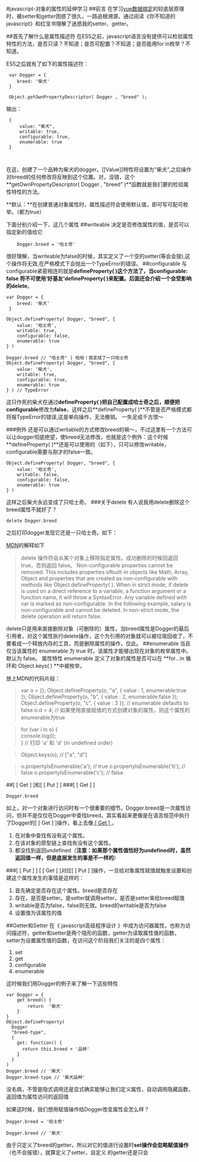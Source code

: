 #javascript-对象的属性的延伸学习
##前言
在学习[vue数据绑定](http://www.jianshu.com/p/d3a15a1f94a0)的较底层原理时，被setter和getter困惑了很久，一路追根溯源，通过阅读《你不知道的javascript》和红宝书理解了迷惑我的setter、getter。

##首先了解什么是属性描述符
在ES5之前，javascript语言没有提供可以检验属性特性的方法，是否只读？不知道；是否可配置？不知道；是否能用for in枚举？不知道。

ES5之后就有了如下的属性描述符：
```
 var Dogger = {
    breed: '柴犬'
 }

 Object.getOwnPropertyDescriptor( Dogger , "breed" );

```
输出：
```
 {
     value: "柴犬",
     writable: true,
     configurable: true,
     enumerable: true
 }

 
```
在这，创建了一个品种为柴犬的dogger。[[Value]]特性将设置为"柴犬",之后操作对breed的任何修改将反映到这个位置。对，没错，这个**getOwnPropertyDescriptor( Dogger , "breed" )**函数就是我们要的检验属性特性的方法。

**默认：**在创建普通对象属性时，属性描述符会使用默认值，即可写可配可枚举。（都为true）

下面分别介绍一下、这几个属性
##writeable
决定是否修改属性的值，是否可以指定新的值给它
```
    Dogger.breed = '哈士奇'
```
很好理解，当writeable为false的时候，其实定义了一个空的setter(等会会提),这个操作将无效,在严格模式下会抛出一个TypeError的错误。
##configurable
与configurable紧密相连的就是**defineProperty( )**这个方法了，当configurable: false 将不可使用‘好基友’defineProperty( )来配置。后面还会介绍一个会受影响的**delete**。
```
var Dogger = {
    breed: '柴犬'
 }

Object.defineProperty( Dogger, "breed", {
    value: '哈士奇',
    writable: true,
    configurable: false,
    enumerable: true
} )

Dogger.breed // "哈士奇" | 哈哈！我变成了一只哈士奇
Object.defineProperty( Dogger, "breed", {
    value: '柴犬',
    writable: true,
    configurable: true,
    enumerable: true
} ) // TypeError
```
这只作死的柴犬在通过**defineProperty( )**把自己配置成哈士奇之后，顺便把**configurable**修改为**false**，这样之后**defineProperty( )**不管是否严格模式都将报TypeError的错误,这是单向操作，无法撤销。 一失足成千古恨～

###例外
还是可以通过writable的方式修改breed的嘛～，不过这里有一个方法可以让dogger彻底绝望，使breed无法修改，也就是这个例外：这个时候**defineProperty( )**还是可以使用的（如下），只可以修改writable，configurable需要与刚才的false一致。

```
Object.defineProperty( Dogger, "breed", {
    value: '哈士奇',
    writable: false,
    configurable: false,
    enumerable: true
} )
```
这样之后柴犬永远变成了只哈士奇。
###关于delete
有人说我用delete删除这个breed属性不就好了？


```
delete Dogger.breed
```
之后打印dogger发现它还是一只哈士奇。如下：

[MDN](https://developer.mozilla.org/zh-CN/docs/Web/JavaScript/Reference/Operators/delete)的解释如下

> delete 操作符会从某个对象上移除指定属性。成功删除的时候回返回 true，否则返回 false。
Non-configurable properties cannot be removed. This includes properties ofbuilt-in objects like Math, Array, Object and properties that are created as non-configurable with methods like Object.defineProperty( ).
>When in strict mode, if delete is used on a direct reference to a variable, a function argument or a function name, it will throw a SyntaxError.
>Any variable defined with var is marked as non-configurable. In the following example, salary is non-configurable and cannot be deleted. In non-strict mode, the delete operation will return false.


delete只是用来直接删除对象（可删除的）属性，当breed属性是Dogger的最后引用者，对这个属性执行delete操作，这个为引用的对象就可以被垃圾回收了，不要看成一个释放内存的工具，而是删除属性的操作，仅此。
##enumerable
当且仅当该属性的 enumerable 为 true 时，该属性才能够出现在对象的枚举属性中。默认为 false。
属性特性 enumerable 定义了对象的属性是否可以在 **for...in 循环和 Object.keys( ) **中被枚举。

放上MDN的代码片段：

> var o = {};
>Object.defineProperty(o, "a", { value : 1, enumerable:true });
>Object.defineProperty(o, "b", { value : 2, enumerable:false });
>Object.defineProperty(o, "c", { value : 3 }); // enumerable defaults to false
>o.d = 4; // 如果使用直接赋值的方式创建对象的属性，则这个属性的enumerable为true

>for (var i in o) {    
>  console.log(i);  
>}
>// 打印 'a' 和 'd' (in undefined order)

>Object.keys(o); // ["a", "d"]

>o.propertyIsEnumerable('a'); // true
>o.propertyIsEnumerable('b'); // false
>o.propertyIsEnumerable('c'); // false

##[ [ Get ] ]和[ [ Put ] ]
###[ [ Get ] ]

```
Dogger.breed
```

如上，对一个对象进行访问时有一个很重要的细节。Dogger.breed是一次属性访问，但并不是仅仅在Dogger中查找breed，其实看起来更像是在语言规范中执行了Dogger的[ [ Get ] ]操作，看上去像[ [ Get ] ]( )。
1. 在对象中查找有没有这个属性。
2. 在该对象的原型链上查找有没有这个属性。
3. 都没找到返回undefined（**注意：如果那个属性值恰好为undefined时，虽然返回值一样，但是底层发生的事是不一样的**）

###[ [ Put ] ]
[ [ Get ] ]对应[ [ Put ] ]操作，一旦给对象属性赋值就触发设置和创建这个属性发生的事情是这样的：
1. 首先确定是否存在这个属性。breed是否存在
2. 存在，是否是setter。是setter就调用setter，是否是setter来给breed赋值
3. writable是否为false，false则无效。breed的writable是否为false
4. 设置值为该属性的值

##Getter和Setter
在《 javascript高级程序设计 》中成为访问器属性，也称为访问描述符，getter和setter是两个隐形的函数，getter为读取属性值的函数，setter为设置属性值的函数，在访问这个阶段我们关注的是四个属性：
1. set
2. get
3. configurable
4. enumerable

这时候我们用Dogger的例子来了解一下这些特性

```
var Dogger = {
    get breed() {
        return  '柴犬'
    }
}
Object.defineProperty(
  Dogger
  "breed-type",
  {
    get: function() {
      return this.breed + '品种'
    }
  }
)
Dogger.breed // '柴犬'
Dogger.breed-type // '柴犬品种'

```
没毛病，不管是隐式调用还是显式确实能够让我们定义属性，自动调用隐藏函数，返回值为属性访问的返回值

如果这时候，我们想用赋值操作给Dogger改变属性会怎么样？

```
Dogger.breed = '哈士奇'

Dogger.breed // '柴犬'

```

由于只定义了breed的getter，所以对它的值进行设置时**set操作会忽略赋值操作**（也不会报错），就算定义了setter，自定义
的getter还是只会


